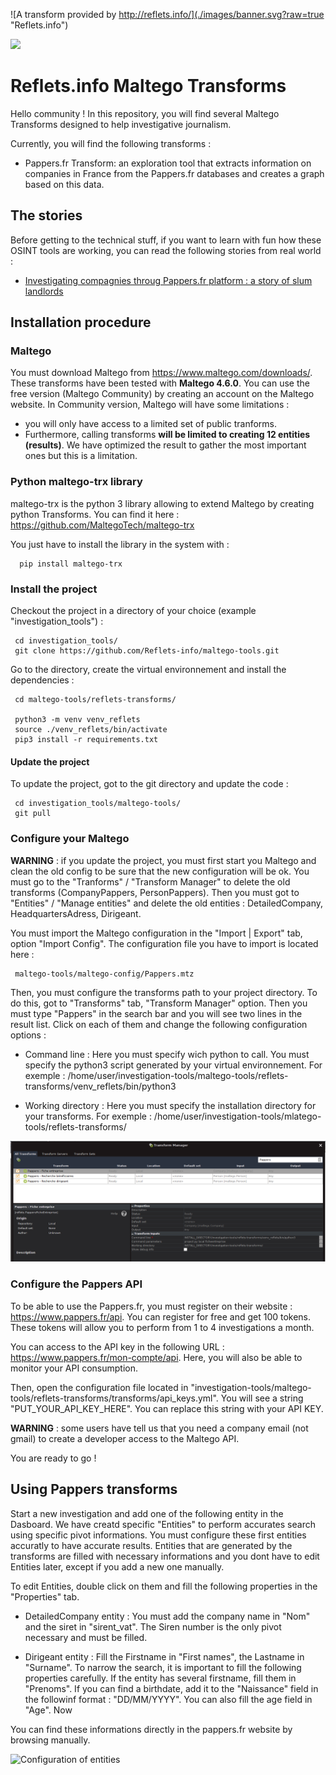 ![A transform provided by http://reflets.info/](./images/banner.svg?raw=true "Reflets.info")

[<img src="./images/cagnotte.png">](https://donorbox.org/reflets-2)

# Reflets.info Maltego Transforms

Hello community ! In this repository, you will find several Maltego Transforms designed to help investigative journalism.

Currently, you will find the following transforms :

 - Pappers.fr Transform: an exploration tool that extracts information on companies in France from the Pappers.fr databases and creates a graph based on this data.

## The stories

 Before getting to the technical stuff, if you want to learn with fun how these OSINT tools are working, you can read the following stories from real world : 

 - [Investigating compagnies throug Pappers.fr platform : a story of slum landlords](https://reflets.info/articles/osint-reflets-partage-avec-la-communaute-ses-tranforms-maltego-pour-pappers/)
 
## Installation procedure
 
### Maltego
 
You must download Maltego from https://www.maltego.com/downloads/. These transforms have been tested with **Maltego 4.6.0**.
You can use the free version (Maltego Community) by creating an account on the Maltego website. In Community version, Maltego will have some limitations :

 - you will only have access to a limited set of public tranforms. 
 - Furthermore, calling transforms **will be limited to creating 12 entities (results)**. We have optimized the result to gather the most important ones but this is a limitation. 
 
 
### Python maltego-trx library
 
 maltego-trx is the python 3 library allowing to extend Maltego by creating python Transforms. You can find it here : https://github.com/MaltegoTech/maltego-trx
 
 You just have to install the library in the system with :
 
      pip install maltego-trx
      
### Install the project

Checkout the project in a directory of your choice (example "investigation_tools") : 

     cd investigation_tools/
     git clone https://github.com/Reflets-info/maltego-tools.git
     
Go to the directory, create the virtual environnement and install the dependencies :

     cd maltego-tools/reflets-transforms/
     
     python3 -m venv venv_reflets
     source ./venv_reflets/bin/activate
     pip3 install -r requirements.txt

#### Update the project

To update the project, got to the git directory and update the code : 

     cd investigation_tools/maltego-tools/
     git pull
     
### Configure your Maltego

**WARNING** : if you update the project, you must first start you Maltego and clean the old config to be sure that the new configuration will be ok. You must go to the "Tranforms" / "Transform Manager" to delete the old transforms (CompanyPappers, PersonPappers). Then you must got to "Entities" / "Manage entities" and delete the old entities : DetailedCompany, HeadquartersAdress, Dirigeant.

You must import the Maltego configuration in the "Import | Export" tab, option "Import Config". The configuration file you have to import is located here :

     maltego-tools/maltego-config/Pappers.mtz
     
Then, you must configure the transforms path to your project directory. To do this, got to "Transforms" tab, "Transform Manager" option. Then you must type "Pappers" in the search bar and you will see two lines in the result list. Click on each of them and change the following configuration options :

- Command line : Here you must specify wich python to call. You must specify the python3 script generated by your virtual environnement. For exemple : /home/user/investigation-tools/maltego-tools/reflets-transforms/venv_reflets/bin/python3

- Working directory : Here you must specify the installation directory for your transforms. For exemple : /home/user/investigation-tools/mlatego-tools/reflets-transforms/

![Configuration of transforms](./images/configure_transform.png)

### Configure the Pappers API

To be able to use the Pappers.fr, you must register on their website : https://www.pappers.fr/api. You can register for free and get 100 tokens. These tokens will allow you to perform from 1 to 4 investigations a month. 

You can access to the API key in the following URL : https://www.pappers.fr/mon-compte/api. Here, you will also be able to monitor your API consumption.

Then, open the configuration file located in "investigation-tools/maltego-tools/reflets-transforms/transforms/api_keys.yml". You will see a string "PUT_YOUR_API_KEY_HERE". You can replace this string with your API KEY.

**WARNING** : some users have tell us that you need a company email (not gmail) to create a developer access to the Maltego API.
       
You are ready to go !

## Using Pappers transforms

Start a new investigation and add one of the following entity in the Dasboard. We have creatd specific "Entities" to perform accurates search using specific pivot informations. You must configure these first entities accuratly to have accurate results. Entities that are generated by the transforms are filled with necessary informations and you dont have to edit Entities later, except if you add a new one manually.

To edit Entities, double click on them and fill the following properties in the "Properties" tab.

- DetailedCompany entity : You must add the company name in "Nom" and the siret in "sirent_vat". The Siren number is the only pivot necessary and must be filled.

- Dirigeant entity : Fill the Firstname in "First names", the Lastname in "Surname". To narrow the search, it is important to fill the following properties carefully. If the entity has several firstname, fill them in "Prenoms". If you can find a birthdate, add it to the "Naissance" field in the followinf format : "DD/MM/YYYY". You can also fill the age field in "Age".
Now

You can find these informations directly in the pappers.fr website by browsing manually.

![Configuration of entities](./images/entities_config.png)

 




